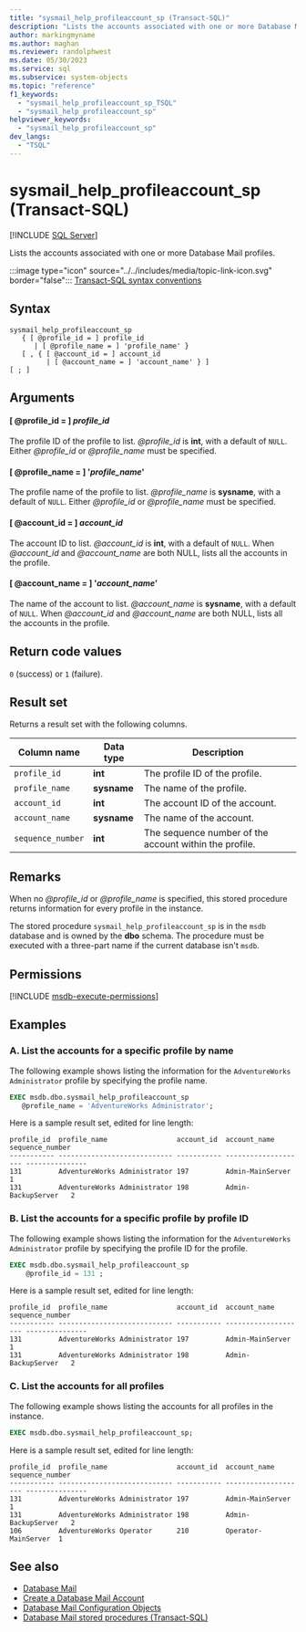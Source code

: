```yaml
---
title: "sysmail_help_profileaccount_sp (Transact-SQL)"
description: "Lists the accounts associated with one or more Database Mail profiles."
author: markingmyname
ms.author: maghan
ms.reviewer: randolphwest
ms.date: 05/30/2023
ms.service: sql
ms.subservice: system-objects
ms.topic: "reference"
f1_keywords:
  - "sysmail_help_profileaccount_sp_TSQL"
  - "sysmail_help_profileaccount_sp"
helpviewer_keywords:
  - "sysmail_help_profileaccount_sp"
dev_langs:
  - "TSQL"
---
```

# sysmail_help_profileaccount_sp (Transact-SQL)

[!INCLUDE [SQL Server](../../includes/applies-to-version/sqlserver.md)]

Lists the accounts associated with one or more Database Mail profiles.

:::image type="icon" source="../../includes/media/topic-link-icon.svg" border="false"::: [Transact-SQL syntax conventions](../../t-sql/language-elements/transact-sql-syntax-conventions-transact-sql.md)

## Syntax

```syntaxsql
sysmail_help_profileaccount_sp
   { [ @profile_id = ] profile_id
      | [ @profile_name = ] 'profile_name' }
   [ , { [ @account_id = ] account_id
         | [ @account_name = ] 'account_name' } ]
[ ; ]
```

## Arguments

#### [ @profile_id = ] *profile_id*

The profile ID of the profile to list. *@profile_id* is **int**, with a default of `NULL`. Either *@profile_id* or *@profile_name* must be specified.

#### [ @profile_name = ] '*profile_name*'

The profile name of the profile to list. *@profile_name* is **sysname**, with a default of `NULL`. Either *@profile_id* or *@profile_name* must be specified.

#### [ @account_id = ] *account_id*

The account ID to list. *@account_id* is **int**, with a default of `NULL`. When *@account_id* and *@account_name* are both NULL, lists all the accounts in the profile.

#### [ @account_name = ] '*account_name*'

The name of the account to list. *@account_name* is **sysname**, with a default of `NULL`. When *@account_id* and *@account_name* are both NULL, lists all the accounts in the profile.

## Return code values

`0` (success) or `1` (failure).

## Result set

Returns a result set with the following columns.

| Column name | Data type | Description |
| --- | --- | --- |
| `profile_id` | **int** | The profile ID of the profile. |
| `profile_name` | **sysname** | The name of the profile. |
| `account_id` | **int** | The account ID of the account. |
| `account_name` | **sysname** | The name of the account. |
| `sequence_number` | **int** | The sequence number of the account within the profile. |

## Remarks

When no *@profile_id* or *@profile_name* is specified, this stored procedure returns information for every profile in the instance.

The stored procedure `sysmail_help_profileaccount_sp` is in the `msdb` database and is owned by the **dbo** schema. The procedure must be executed with a three-part name if the current database isn't `msdb`.

## Permissions

[!INCLUDE [msdb-execute-permissions](../../includes/msdb-execute-permissions.md)]

## Examples

### A. List the accounts for a specific profile by name

The following example shows listing the information for the `AdventureWorks Administrator` profile by specifying the profile name.

```sql
EXEC msdb.dbo.sysmail_help_profileaccount_sp
   @profile_name = 'AdventureWorks Administrator';
```

Here is a sample result set, edited for line length:

```output
profile_id  profile_name                 account_id  account_name         sequence_number
----------- ---------------------------- ----------- -------------------- ---------------
131         AdventureWorks Administrator 197         Admin-MainServer     1
131         AdventureWorks Administrator 198         Admin-BackupServer   2
```

### B. List the accounts for a specific profile by profile ID

The following example shows listing the information for the `AdventureWorks Administrator` profile by specifying the profile ID for the profile.

```sql
EXEC msdb.dbo.sysmail_help_profileaccount_sp
    @profile_id = 131 ;
```

Here is a sample result set, edited for line length:

```output
profile_id  profile_name                 account_id  account_name         sequence_number
----------- ---------------------------- ----------- -------------------- ---------------
131         AdventureWorks Administrator 197         Admin-MainServer     1
131         AdventureWorks Administrator 198         Admin-BackupServer   2
```

### C. List the accounts for all profiles

The following example shows listing the accounts for all profiles in the instance.

```sql
EXEC msdb.dbo.sysmail_help_profileaccount_sp;
```

Here is a sample result set, edited for line length:

```output
profile_id  profile_name                 account_id  account_name         sequence_number
----------- ---------------------------- ----------- -------------------- ---------------
131         AdventureWorks Administrator 197         Admin-MainServer     1
131         AdventureWorks Administrator 198         Admin-BackupServer   2
106         AdventureWorks Operator      210         Operator-MainServer  1
```

## See also

- [Database Mail](../database-mail/database-mail.md)
- [Create a Database Mail Account](../database-mail/create-a-database-mail-account.md)
- [Database Mail Configuration Objects](../database-mail/database-mail-configuration-objects.md)
- [Database Mail stored procedures (Transact-SQL)](database-mail-stored-procedures-transact-sql.md)

